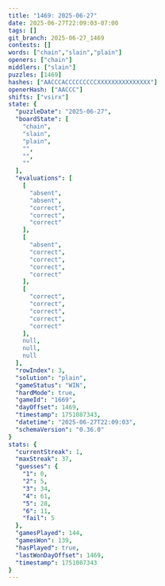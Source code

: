 ```yaml
---
title: "1469: 2025-06-27"
date: 2025-06-27T22:09:03-07:00
tags: []
git_branch: 2025-06-27_1469
contests: []
words: ["chain","slain","plain"]
openers: ["chain"]
middlers: ["slain"]
puzzles: [1469]
hashes: ["AACCCACCCCCCCCCXXXXXXXXXXXXXXX"]
openerHash: ["AACCC"]
shifts: ["vsirx"]
state: {
  "puzzleDate": "2025-06-27",
  "boardState": [
    "chain",
    "slain",
    "plain",
    "",
    "",
    ""
  ],
  "evaluations": [
    [
      "absent",
      "absent",
      "correct",
      "correct",
      "correct"
    ],
    [
      "absent",
      "correct",
      "correct",
      "correct",
      "correct"
    ],
    [
      "correct",
      "correct",
      "correct",
      "correct",
      "correct"
    ],
    null,
    null,
    null
  ],
  "rowIndex": 3,
  "solution": "plain",
  "gameStatus": "WIN",
  "hardMode": true,
  "gameId": "1669",
  "dayOffset": 1469,
  "timestamp": 1751087343,
  "datetime": "2025-06-27T22:09:03",
  "schemaVersion": "0.36.0"
}
stats: {
  "currentStreak": 1,
  "maxStreak": 37,
  "guesses": {
    "1": 0,
    "2": 5,
    "3": 34,
    "4": 61,
    "5": 28,
    "6": 11,
    "fail": 5
  },
  "gamesPlayed": 144,
  "gamesWon": 139,
  "hasPlayed": true,
  "lastWonDayOffset": 1469,
  "timestamp": 1751087343
}
---
```

<!-- more -->
